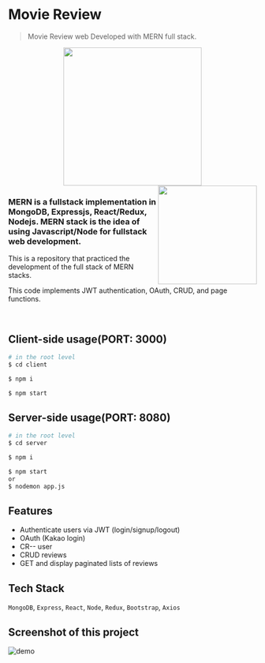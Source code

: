 # Movie Review

> Movie Review web Developed with MERN full stack.

<div align='center'>
<img src="https://user-images.githubusercontent.com/90181028/218302744-52547eff-7277-48b8-a80b-602cdf409d40.png" width="280px" />
</div>

<img src="https://user-images.githubusercontent.com/90181028/208368767-8c80973b-911e-400a-9c03-7f333a9016b8.png" align="right" width="200px" />

### MERN is a fullstack implementation in MongoDB, Expressjs, React/Redux, Nodejs. MERN stack is the idea of using Javascript/Node for fullstack web development.

This is a repository that practiced the development of the full stack of MERN stacks.

This code implements JWT authentication, OAuth, CRUD, and page functions.

<br>

## Client-side usage(PORT: 3000)

```bash
# in the root level
$ cd client

$ npm i

$ npm start
```

## Server-side usage(PORT: 8080)

```bash
# in the root level
$ cd server

$ npm i

$ npm start
or
$ nodemon app.js
```

## Features

- Authenticate users via JWT (login/signup/logout)
- OAuth (Kakao login)
- CR-- user
- CRUD reviews
- GET and display paginated lists of reviews

## Tech Stack

`MongoDB`, `Express`, `React`, `Node`, `Redux`, `Bootstrap`, `Axios`

## Screenshot of this project

![demo](https://user-images.githubusercontent.com/90181028/208368767-8c80973b-911e-400a-9c03-7f333a9016b8.png)
